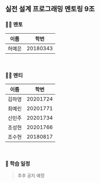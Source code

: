 ## 실전 설계 프로그래밍 멘토링 9조

### 👩‍🏫 멘토
|이름|학번|
|---|---|
|허예은|20180343|

</br>

### 🧑‍🎓 멘티
|이름|학번|  
|---|---|
|김하영|20201724| 
|최예린|20201771| 
|신민주|20201734|
|조성현|20201766|
|조수현|20180817|

</br>

### 📅 학습 일정
> 추후 공지 예정
